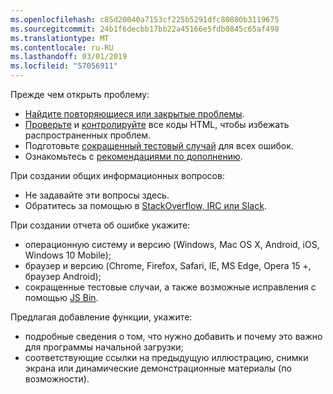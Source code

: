 ```yaml
---
ms.openlocfilehash: c85d20040a7153cf225b5291dfc80880b3119675
ms.sourcegitcommit: 24b1f6decbb17bb22a45166e5fdb0845c65af498
ms.translationtype: MT
ms.contentlocale: ru-RU
ms.lasthandoff: 03/01/2019
ms.locfileid: "57056911"
---
```

Прежде чем открыть проблему:

- [Найдите повторяющиеся или закрытые проблемы](https://github.com/twbs/bootstrap/issues?utf8=%E2%9C%93&q=is%3Aissue).
- [Проверьте](http://validator.w3.org/nu/) и [контролируйте](https://github.com/twbs/bootlint#in-the-browser) все коды HTML, чтобы избежать распространенных проблем.
- Подготовьте [сокращенный тестовый случай](https://css-tricks.com/reduced-test-cases/) для всех ошибок.
- Ознакомьтесь с [рекомендациями по дополнению](https://github.com/twbs/bootstrap/blob/master/CONTRIBUTING.md).

При создании общих информационных вопросов:

- Не задавайте эти вопросы здесь.
- Обратитесь за помощью в [StackOverflow, IRC или Slack](https://github.com/twbs/bootstrap/blob/master/README.md#community).

При создании отчета об ошибке укажите:

- операционную систему и версию (Windows, Mac OS X, Android, iOS, Windows 10 Mobile);
- браузер и версию (Chrome, Firefox, Safari, IE, MS Edge, Opera 15 +, браузер Android);
- сокращенные тестовые случаи, а также возможные исправления с помощью [JS Bin](https://jsbin.com).

Предлагая добавление функции, укажите:

- подробные сведения о том, что нужно добавить и почему это важно для программы начальной загрузки;
- соответствующие ссылки на предыдущую иллюстрацию, снимки экрана или динамические демонстрационные материалы (по возможности).
